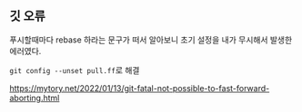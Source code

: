 ## 깃 오류

푸시할때마다 rebase 하라는 문구가 떠서 알아보니
초기 설정을 내가 무시해서 발생한 에러였다.

```git config --unset pull.ff```로 해결

https://mytory.net/2022/01/13/git-fatal-not-possible-to-fast-forward-aborting.html



